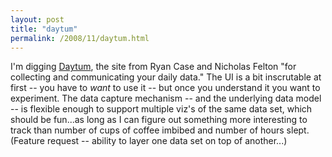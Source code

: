 ```yaml
---
layout: post
title: "daytum"
permalink: /2008/11/daytum.html
---
```


I'm digging [Daytum](http://daytum.com/sippey), the site from Ryan Case and Nicholas Felton "for collecting and communicating your daily data." The UI is a bit inscrutable at first -- you have to _want_ to use it -- but once you understand it you want to experiment. The data capture mechanism -- and the underlying data model -- is flexible enough to support multiple viz's of the same data set, which should be fun...as long as I can figure out something more interesting to track than number of cups of coffee imbibed and number of hours slept. (Feature request -- ability to layer one data set on top of another...)